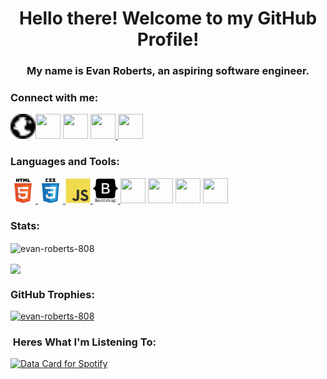 <h1 align="center">Hello there! Welcome to my GitHub Profile!</h1>
<h3 align="center">My name is Evan Roberts, an aspiring software engineer.</h3>

<h3 align="left">Connect with me:</h3>
<p align="left">
  <a href="https://robertsevan.com"><img align="left" alt="robertsevan.com" height="40px" width="40px" src="https://raw.githubusercontent.com/iconic/open-iconic/master/svg/globe.svg" /></a>
  <a href="https://linkedin.com/in/evan-roberts-76801621a" target="blank"><img height="40" width="40" src="https://simpleicons.vercel.app/linkedin/0A66C2" /></a>
  <a href="https://codepen.io/LeosLastWill" target="blank"><img height="40" width="40" src="https://simpleicons.vercel.app/codepen/000000" /></a>
  <a href="https://www.behance.net/evanroberts3" target="blank"><img height="40" width="40" src="https://simpleicons.vercel.app/behance/1769FF" /> </a>
  <a href="https://www.instagram.com/evanroberts.art/" target="blank"><img height="40" width="40" src="https://simpleicons.vercel.app/instagram/E4405F" /></a>
</p>

<h3 align="left">Languages and Tools:</h3>
<p align="left"> <a href="https://www.w3.org/html/" target="_blank" rel="noreferrer"> <img src="https://raw.githubusercontent.com/devicons/devicon/master/icons/html5/html5-original-wordmark.svg" alt="html5" width="40" height="40"/> </a> <a href="https://www.w3schools.com/css/" target="_blank" rel="noreferrer"> <img src="https://raw.githubusercontent.com/devicons/devicon/master/icons/css3/css3-original-wordmark.svg" alt="css3" width="40" height="40"/> </a> <a href="https://developer.mozilla.org/en-US/docs/Web/JavaScript" target="_blank" rel="noreferrer"> <img src="https://raw.githubusercontent.com/devicons/devicon/master/icons/javascript/javascript-original.svg" alt="javascript" width="40" height="40"/> </a> <a href="https://getbootstrap.com" target="_blank" rel="noreferrer"> <img src="https://raw.githubusercontent.com/devicons/devicon/master/icons/bootstrap/bootstrap-plain-wordmark.svg" alt="bootstrap" width="40" height="40"/> </a> <img height="40" width="40" src="https://simpleicons.vercel.app/adobeillustrator/FF9A00" /> <img height="40" width="40" src="https://simpleicons.vercel.app/adobephotoshop/31A8FF" /> <img height="40" width="40" src="https://simpleicons.vercel.app/adobeindesign/FF3366" /> <img height="40" width="40" src="https://simpleicons.vercel.app/adobeaftereffects/9999FF" /> 



</p>

<h3 align="left">Stats:</h3>

<p><img align="center" src="https://github-readme-stats-evan-roberts-808.vercel.app/api?username=evan-roberts-808&theme=tokyonight" alt="evan-roberts-808" /></p>
<img align="center" src="https://github-readme-stats.vercel.app/api/top-langs/?username=evan-roberts-808&layout=compact&theme=tokyonight" />

<h3 align="left">GitHub Trophies:</h3>
<p align="left"> <a href="https://github.com/ryo-ma/github-profile-trophy"><img src="https://github-profile-trophy.vercel.app/?username=evan-roberts-808&theme=tokyonight" alt="evan-roberts-808" /></a></p>

<h3 align="left">&nbsp;Heres What I'm Listening To:</h3>

<p align="left"><a href="https://www.data-card-for-spotify.com/card?user_id=leoslastwill">
  <img src="https://www.data-card-for-spotify.com/api/card?user_id=leoslastwill" alt="Data Card for Spotify">
</a></p>
